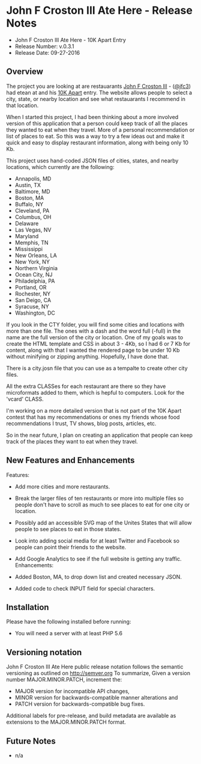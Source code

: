 # John F Croston III Ate Here - Release Notes

* John F Croston III Ate Here - 10K Apart Entry
* Release Number:  v.0.3.1
* Release Date: 09-27-2016

## Overview
The project you are looking at are restauarants [John F Croston III](http://jfciii.com) - ([@jfc3](https://twitter.com/jfc3)) had etean at and his [10K Apart](https://a-k-apart.com/) entry. The website allows people to select a city, state, or nearby location and see what restauarants I recommend in that location.

When I started this project, I had been thinking about a more involved version of this application that a person could keep track of all the places they wanted to eat when they travel. More of a personal recommendation or list of places to eat. So this was a way to try a few ideas out and make it quick and easy to display restaurant information, along with being only 10 Kb.

This project uses hand-coded JSON files of cities, states, and nearby locations, which currently are the following:

* Annapolis, MD
* Austin, TX
* Baltimore, MD
* Boston, MA
* Buffalo, NY
* Cleveland, PA
* Columbus, OH
* Delaware
* Las Vegas, NV
* Maryland
* Memphis, TN
* Mississippi
* New Orleans, LA
* New York, NY
* Northern Virginia
* Ocean City, NJ
* Philadelphia, PA
* Portland, OR
* Rochester, NY
* San Deigo, CA
* Syracuse, NY
* Washington, DC

If you look in the CTY folder, you will find some cities and locations with more than one file. The ones with a dash and the word full (-full) in the name are the full version of the city or location. One of my goals was to create the HTML template and CSS in about 3 - 4Kb, so I had 6 or 7 Kb for content, along with that I wanted the rendered page to be under 10 Kb without minifying or zipping anything. Hopefully, I have done that.

There is a city.josn file that you can use as a tempalte to create other city files.

All the extra CLASSes for each restaurant are there so they have microformats added to them, which is hepful to computers. Look for the 'vcard' CLASS.

I'm working on a more detailed version that is not part of the 10K Apart contest that has my recommendations or ones my friends whose food recommendations I trust, TV shows, blog posts, articles, etc.

So in the near future, I plan on creating an application that people can keep track of the places they want to eat when they travel.

## New Features and Enhancements
Features:

* Add more cities and more restaurants.
* Break the larger files of ten restaurants or more into multiple files so people don't have to scroll as much to see places to eat for one city or location.
* Possibly add an accessible SVG map of the Unites States that will allow people to see places to eat in those states.
* Look into adding social media for at least Twitter and Facebook so people can point their friends to the website.
* Add Google Analytics to see if the full website is getting any traffic.
Enhancements:

* Added Boston, MA, to drop down list and created necessary JSON.
* Added code to check INPUT field for special characters.

## Installation
Please have the following installed before running:
* You will need a server with at least PHP 5.6

## Versioning notation
John F Croston III Ate Here public release notation follows the semantic versioning as outlined on http://semver.org
To summarize,
Given a version number MAJOR.MINOR.PATCH, increment the:

* MAJOR version for incompatible API changes,
* MINOR version for backwards-compatible manner alterations and
* PATCH version for backwards-compatible bug fixes.

Additional labels for pre-release, and build metadata are available as extensions to the MAJOR.MINOR.PATCH format.

## Future Notes

* n/a